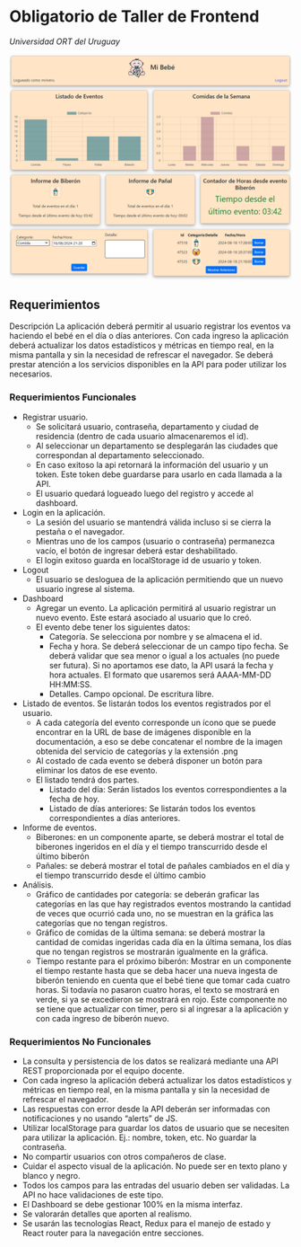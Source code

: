 # Obligatorio de Taller de Frontend

*Universidad ORT del Uruguay*

![captura de pantalla de la app](readme.png)

## Requerimientos
Descripción
La aplicación deberá permitir al usuario registrar los eventos va haciendo el bebé en el día o días anteriores. Con cada ingreso la aplicación deberá actualizar los datos estadísticos y métricas en tiempo real, en la misma pantalla y sin la necesidad de refrescar el navegador. Se deberá prestar atención a los servicios disponibles en la API para poder utilizar los necesarios. 

### Requerimientos Funcionales
- Registrar usuario. 
    - Se solicitará usuario, contraseña, departamento y ciudad de residencia (dentro de cada usuario almacenaremos el id).
    - Al seleccionar un departamento se desplegarán las ciudades que correspondan al departamento seleccionado.
    - En caso exitoso la api retornará la información del usuario y un token. Este token debe guardarse para usarlo en cada llamada a la API. 
    - El usuario quedará logueado luego del registro y accede al dashboard.
- Login en la aplicación.
    - La sesión del usuario se mantendrá válida incluso si se cierra la pestaña o el navegador.
    - Mientras uno de los campos (usuario o contraseña) permanezca vacío, el botón de ingresar deberá estar deshabilitado.
    - El login exitoso guarda en localStorage id de usuario y token.
- Logout
    - El usuario se desloguea de la aplicación permitiendo que un nuevo usuario ingrese al sistema.
- Dashboard
    - Agregar un evento. La aplicación permitirá al usuario registrar un nuevo evento. Este estará asociado al usuario que lo creó.
    - El evento debe tener los siguientes datos:
        - Categoría. Se selecciona por nombre y se almacena el id.
        - Fecha y hora. Se deberá seleccionar de un campo tipo fecha. Se deberá validar que sea menor o igual a los actuales (no puede ser futura). Si no aportamos ese dato, la API usará la fecha y hora actuales. El formato que usaremos será AAAA-MM-DD HH:MM:SS.
        - Detalles. Campo opcional. De escritura libre.
- Listado de eventos. Se listarán todos los eventos registrados por el usuario. 
    - A cada categoría del evento corresponde un ícono que se puede encontrar en la URL de base de imágenes disponible en la documentación, a eso se debe concatenar el nombre de la imagen obtenida del servicio de categorías y la extensión .png
    - Al costado de cada evento se deberá disponer un botón para eliminar los datos de ese evento. 
    - El listado tendrá dos partes.
        - Listado del día: Serán listados los eventos correspondientes a la fecha de hoy.
        - Listado de días anteriores: Se listarán todos los eventos correspondientes a días anteriores.
- Informe de eventos. 
    - Biberones: en un componente aparte, se deberá mostrar el total de biberones ingeridos en el día y el tiempo transcurrido desde el último biberón
    - Pañales: se deberá mostrar el total de pañales cambiados en el día y el tiempo transcurrido desde el último cambio
- Análisis. 
    - Gráfico de cantidades por categoría: se deberán graficar las categorías en las que hay registrados eventos mostrando la cantidad de veces que ocurrió cada uno, no se muestran en la gráfica las categorías que no tengan registros.
    - Gráfico de comidas de la última semana: se deberá mostrar la cantidad de comidas ingeridas cada día en la última semana, los días que no tengan registros se mostrarán igualmente en la gráfica.
    - Tiempo restante para el próximo biberón: Mostrar en un componente el tiempo restante hasta que se deba hacer una nueva ingesta de biberón teniendo en cuenta que el bebé tiene que tomar cada cuatro horas. Si todavía no pasaron cuatro horas, el texto se mostrará en verde, si ya se excedieron se mostrará en rojo. Este componente no se tiene que actualizar con timer, pero si al ingresar a la aplicación y con cada ingreso de biberón nuevo. 

### Requerimientos No Funcionales
- La consulta y persistencia de los datos se realizará mediante una API REST proporcionada por el equipo docente.
- Con cada ingreso la aplicación deberá actualizar los datos estadísticos y métricas en tiempo real, en la misma pantalla y sin la necesidad de refrescar el navegador. 
- Las respuestas con error desde la API deberán ser informadas con notificaciones y no usando “alerts” de JS.
- Utilizar localStorage para guardar los datos de usuario que se necesiten para utilizar la aplicación. Ej.: nombre, token, etc. No guardar la contraseña.
- No compartir usuarios con otros compañeros de clase. 
- Cuidar el aspecto visual de la aplicación. No puede ser en texto plano y blanco y negro.
- Todos los campos para las entradas del usuario deben ser validadas. La API no hace validaciones de este tipo.
- El Dashboard se debe gestionar 100% en la misma interfaz. 
- Se valorarán detalles que aporten al realismo.
- Se usarán las tecnologías React, Redux para el manejo de estado y React router para la navegación entre secciones.
